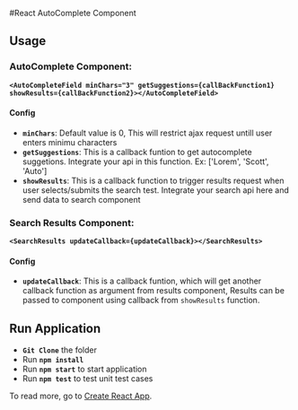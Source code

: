 #React AutoComplete Component

## Usage

### AutoComplete Component:

**`<AutoCompleteField minChars="3" getSuggestions={callBackFunction1} showResults={callBackFunction2}></AutoCompleteField>`**

#### Config
* **`minChars`**: Default value is 0, This will restrict ajax request untill user enters minimu characters
* **`getSuggestions`**: This is a callback funtion to get autocomplete suggetions. Integrate your api in this function. Ex: ['Lorem', 'Scott', 'Auto']
* **`showResults`**: This is a callback function to trigger results request when user selects/submits the search test. Integrate your search api here and send data to search component

### Search Results Component:

**`<SearchResults updateCallback={updateCallback}></SearchResults>`**

#### Config
* **`updateCallback`**: This is a callback funtion, which will get another callback function as argument from results component, Results can be passed to component using callback from `showResults` function.

## Run Application

* **`Git Clone`** the folder
* Run **`npm install`**
* Run **`npm start`** to start application
* Run **`npm test`** to test unit test cases

To read more, go to [Create React App](https://github.com/facebookincubator/create-react-app).